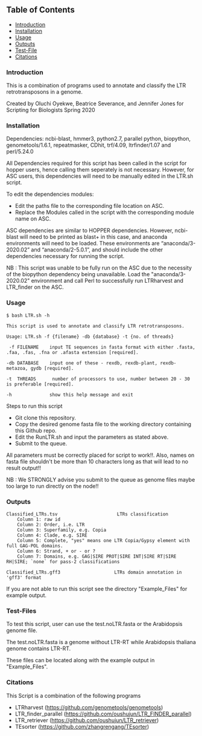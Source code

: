 ## Table of Contents

   * [Introduction](#introduction)
   * [Installation](#installation)
   * [Usage](#usage)
   * [Outputs](#outputs)
   * [Test-File](#Test-file)
   * [Citations](#citations)
   

### Introduction ###

This is a combination of programs used to annotate and classify the LTR retrotransposons in a genome.

Created by Oluchi Oyekwe, Beatrice Severance, and Jennifer Jones
for Scripting for Biologists Spring 2020

### Installation ###

Dependencies: ncbi-blast, hmmer3, python2.7, parallel python, biopython, genometools/1.6.1, repeatmasker, CDhit, trf/4.09, ltrfinder/1.07 and perl/5.24.0

All Dependencies required for this script has been called in the script for hopper users, hence calling them seperately is not necessary. 
However, for ASC users, this dependencies will need to be manually edited in the LTR.sh script.

To edit the dependencies modules:
+ Edit the paths file to the corresponding file location on ASC.
+ Replace the Modules called in the script with the corresponding module name on ASC.

ASC dependencies are similar to HOPPER dependencies. However, ncbi-blast will need to be printed as blast+ in this case, and anaconda environments will need to be loaded. These environments are “anaconda/3-2020.02” and “anaconda/2-5.0.1”, and should include the other dependencies necessary for running the script.

NB : This script was unable to be fully run on the ASC due to the necessity of the biopython dependency being unavailable. Load the "anaconda/3-2020.02" environment and call Perl to successfully run LTRharvest and LTR_finder on the ASC.

### Usage ### 

```
$ bash LTR.sh -h

This script is used to annotate and classify LTR retrotransposons.

Usage: LTR.sh -f {filename} -db {database} -t {no. of threads}

 -f FILENAME    input TE sequences in fasta format with either .fasta, .faa, .fas, .fna or .afasta extension [required].

-db DATABASE    input one of these - rexdb, rexdb-plant, rexdb-metazoa, gydb [required].

-t  THREADS      number of processors to use, number between 20 - 30 is preferable [required].

-h              show this help message and exit

```
Steps to run this script

+  Git clone this repository.
+  Copy the desired genome fasta file to the working directory containing this Github repo.
+  Edit the RunLTR.sh and input the parameters as stated above.
+  Submit to the queue.

All parameters must be correctly placed for script to work!!. 
Also, names on fasta file shouldn't be more than 10 characters long as that will lead to no result output!!

NB : We STRONGLY advise you submit to the queue as genome files maybe too large to run directly on the node!!

### Outputs ###

```
Classified_LTRs.tsv                      LTRs classification
    Column 1: raw id
    Column 2: Order, i.e. LTR
    Column 3: Superfamily, e.g. Copia
    Column 4: Clade, e.g. SIRE
    Column 5: Complete, "yes" means one LTR Copia/Gypsy element with full GAG-POL domains.
    Column 6: Strand, + or - or ?
    Column 7: Domains, e.g. GAG|SIRE PROT|SIRE INT|SIRE RT|SIRE RH|SIRE; `none` for pass-2 classifications

Classified_LTRs.gff3                    LTRs domain annotation in 'gff3' format

```
If you are not able to run this script see the directory "Example_Files" for example output. 

### Test-Files ###

To test this script, user can use the test.noLTR.fasta or the Arabidopsis genome file.

The test.noLTR.fasta is a genome without LTR-RT while Arabidopsis thaliana genome contains LTR-RT. 

These files can be located along with the example output in "Example_Files".


### Citations ###

This Script is a combination of the following programs

+    LTRharvest            (https://github.com/genometools/genometools)
+    LTR_finder_parallel   (https://github.com/oushujun/LTR_FINDER_parallel)
+    LTR_retriever         (https://github.com/oushujun/LTR_retriever)
+    TEsorter              (https://github.com/zhangrengang/TEsorter)
